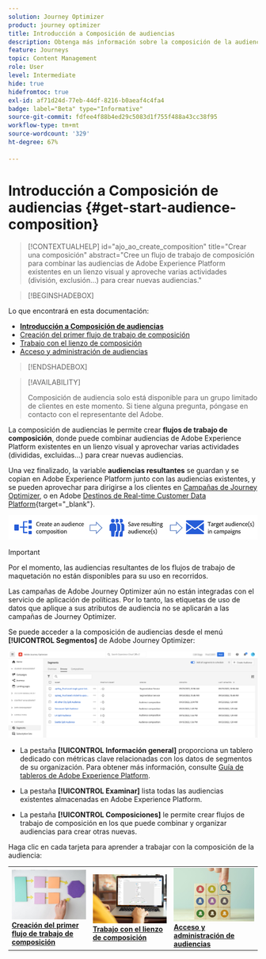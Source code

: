 ```yaml
---
solution: Journey Optimizer
product: journey optimizer
title: Introducción a Composición de audiencias
description: Obtenga más información sobre la composición de la audiencia
feature: Journeys
topic: Content Management
role: User
level: Intermediate
hide: true
hidefromtoc: true
exl-id: af71d24d-77eb-44df-8216-b0aeaf4c4fa4
badge: label="Beta" type="Informative"
source-git-commit: fdfee4f88b4ed29c5083d1f755f488a43cc38f95
workflow-type: tm+mt
source-wordcount: '329'
ht-degree: 67%

---
```


# Introducción a Composición de audiencias {#get-start-audience-composition}

>[!CONTEXTUALHELP]
>id="ajo_ao_create_composition"
>title="Crear una composición"
>abstract="Cree un flujo de trabajo de composición para combinar las audiencias de Adobe Experience Platform existentes en un lienzo visual y aproveche varias actividades (división, exclusión…) para crear nuevas audiencias."

>[!BEGINSHADEBOX]

Lo que encontrará en esta documentación:

* **[Introducción a Composición de audiencias](get-started-audience-orchestration.md)**
* [Creación del primer flujo de trabajo de composición](create-compositions.md)
* [Trabajo con el lienzo de composición](composition-canvas.md)
* [Acceso y administración de audiencias](access-audiences.md)

>[!ENDSHADEBOX]

>[!AVAILABILITY]
>
>Composición de audiencia solo está disponible para un grupo limitado de clientes en este momento. Si tiene alguna pregunta, póngase en contacto con el representante del Adobe.

La composición de audiencias le permite crear **flujos de trabajo de composición**, donde puede combinar audiencias de Adobe Experience Platform existentes en un lienzo visual y aprovechar varias actividades (divididas, excluidas...) para crear nuevas audiencias.

Una vez finalizado, la variable **audiencias resultantes** se guardan y se copian en Adobe Experience Platform junto con las audiencias existentes, y se pueden aprovechar para dirigirse a los clientes en [Campañas de Journey Optimizer](../campaigns/get-started-with-campaigns.md), o en Adobe [Destinos de Real-time Customer Data Platform](https://experienceleague.adobe.com/docs/experience-platform/destinations/home.html?lang=es){target="_blank"}.

![](assets/audiences-process.png)

>[!IMPORTANT]
>
>Por el momento, las audiencias resultantes de los flujos de trabajo de maquetación no están disponibles para su uso en recorridos.
>
>Las campañas de Adobe Journey Optimizer aún no están integradas con el servicio de aplicación de políticas. Por lo tanto, las etiquetas de uso de datos que aplique a sus atributos de audiencia no se aplicarán a las campañas de Journey Optimizer.

Se puede acceder a la composición de audiencias desde el menú **[!UICONTROL Segmentos]** de Adobe Journey Optimizer:

![](assets/audiences-browse.png)

* La pestaña **[!UICONTROL Información general]** proporciona un tablero dedicado con métricas clave relacionadas con los datos de segmentos de su organización. Para obtener más información, consulte [Guía de tableros de Adobe Experience Platform](https://experienceleague.adobe.com/docs/experience-platform/dashboards/guides/segments.html?lang=es).

* La pestaña **[!UICONTROL Examinar]** lista todas las audiencias existentes almacenadas en Adobe Experience Platform.

* La pestaña **[!UICONTROL Composiciones]** le permite crear flujos de trabajo de composición en los que puede combinar y organizar audiencias para crear otras nuevas.

Haga clic en cada tarjeta para aprender a trabajar con la composición de la audiencia:

<table style="table-layout:fixed"><tr style="border: 0;">
<td><a href="create-compositions.md"><img alt="Creación de flujos de trabajo de composición" src="../assets/do-not-localize/ao-workflows.jpg"></a>
<div><a href="create-compositions.md"><strong>Creación del primer flujo de trabajo de composición</strong></a></div></td>
<td><a href="composition-canvas.md"><img alt="Trabajo con el lienzo de composición" src="../assets/do-not-localize/ao-canvas.jpg"></a>
<div><a href="composition-canvas.md"><strong>Trabajo con el lienzo de composición</strong></a></div></td>
<td><a href="access-audiences.md"><img alt="Acceso y administración de audiencias" src="../assets/do-not-localize/ao-audiences.jpeg"></a>
<div><a href="access-audiences.md"><strong>Acceso y administración de audiencias</strong></a></div></td>
</tr></table>

